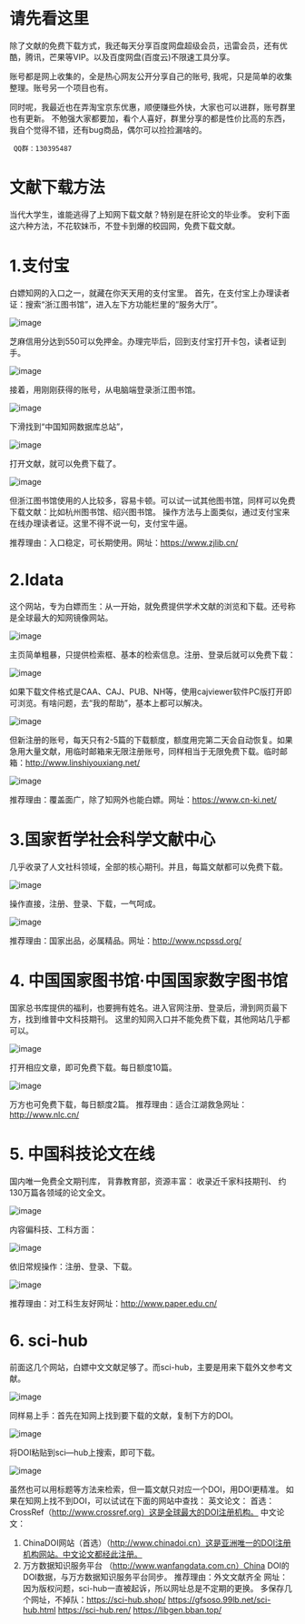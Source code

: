 # 请先看这里

除了文献的免费下载方式，我还每天分享百度网盘超级会员，迅雷会员，还有优酷，腾讯，芒果等VIP。以及百度网盘(百度云)不限速工具分享。

账号都是网上收集的，全是热心网友公开分享自己的账号, 我呢，只是简单的收集整理。账号另一个项目也有。

同时呢，我最近也在弄淘宝京东优惠，顺便赚些外快，大家也可以进群，账号群里也有更新。 不勉强大家都要加，看个人喜好，群里分享的都是性价比高的东西，我自个觉得不错，还有bug商品，偶尔可以捡捡漏啥的。

     QQ群：130395487

# 文献下载方法

当代大学生，谁能逃得了上知网下载文献？特别是在肝论文的毕业季。
安利下面这六种方法，不花软妹币，不登卡到爆的校园网，免费下载文献。

# 1.支付宝

白嫖知网的入口之一，就藏在你天天用的支付宝里。
首先，在支付宝上办理读者证：搜索“浙江图书馆”，进入左下方功能栏里的“服务大厅”。
    
![image](https://github.com/VIP-Share/Baidu-XunleiVIP/blob/master/images/1.png)

芝麻信用分达到550可以免押金。办理完毕后，回到支付宝打开卡包，读者证到手。

![image](https://github.com/VIP-Share/Baidu-XunleiVIP/blob/master/images/2.png)

接着，用刚刚获得的账号，从电脑端登录浙江图书馆。

![image](https://github.com/VIP-Share/Baidu-XunleiVIP/blob/master/images/3.png)

下滑找到“中国知网数据库总站”，

![image](https://github.com/VIP-Share/Baidu-XunleiVIP/blob/master/images/4.png)

打开文献，就可以免费下载了。

![image](https://github.com/VIP-Share/Baidu-XunleiVIP/blob/master/images/5.png)

但浙江图书馆使用的人比较多，容易卡顿。可以试一试其他图书馆，同样可以免费下载文献：比如杭州图书馆、绍兴图书馆。
操作方法与上面类似，通过支付宝来在线办理读者证。这里不得不说一句，支付宝牛逼。

推荐理由：入口稳定，可长期使用。网址：https://www.zjlib.cn/

# 2.Idata

这个网站，专为白嫖而生：从一开始，就免费提供学术文献的浏览和下载。还号称是全球最大的知网镜像网站。

![image](https://github.com/VIP-Share/Baidu-XunleiVIP/blob/master/images/7.png)

主页简单粗暴，只提供检索框、基本的检索信息。注册、登录后就可以免费下载：

![image](https://github.com/VIP-Share/Baidu-XunleiVIP/blob/master/images/8.png)

如果下载文件格式是CAA、CAJ、PUB、NH等，使用cajviewer软件PC版打开即可浏览。有啥问题，去“我的帮助”，基本上都可以解决。

![image](https://github.com/VIP-Share/Baidu-XunleiVIP/blob/master/images/9.png)

但新注册的账号，每天只有2-5篇的下载额度，额度用完第二天会自动恢复。如果急用大量文献，用临时邮箱来无限注册账号，同样相当于无限免费下载。临时邮箱：http://www.linshiyouxiang.net/

![image](https://github.com/VIP-Share/Baidu-XunleiVIP/blob/master/images/10.png)

推荐理由：覆盖面广，除了知网外也能白嫖。网址：https://www.cn-ki.net/

# 3.国家哲学社会科学文献中心

几乎收录了人文社科领域，全部的核心期刊。并且，每篇文献都可以免费下载。

![image](https://github.com/VIP-Share/Baidu-XunleiVIP/blob/master/images/11.png)

操作直接，注册、登录、下载，一气呵成。

![image](https://github.com/VIP-Share/Baidu-XunleiVIP/blob/master/images/12.png)

推荐理由：国家出品，必属精品。网址：http://www.ncpssd.org/

# 4. 中国国家图书馆·中国国家数字图书馆

国家总书库提供的福利，也要拥有姓名。进入官网注册、登录后，滑到网页最下方，找到维普中文科技期刊。
这里的知网入口并不能免费下载，其他网站几乎都可以。

![image](https://github.com/VIP-Share/Baidu-XunleiVIP/blob/master/images/13.png)

打开相应文章，即可免费下载。每日额度10篇。

![image](https://github.com/VIP-Share/Baidu-XunleiVIP/blob/master/images/14.png)

万方也可免费下载，每日额度2篇。
推荐理由：适合江湖救急网址：http://www.nlc.cn/

# 5. 中国科技论文在线
国内唯一免费全文期刊库，
背靠教育部，资源丰富：
收录近千家科技期刊、
约130万篇各领域的论文全文。

![image](https://github.com/VIP-Share/Baidu-XunleiVIP/blob/master/images/15.png)

内容偏科技、工科方面：

![image](https://github.com/VIP-Share/Baidu-XunleiVIP/blob/master/images/16.png)

依旧常规操作：注册、登录、下载。

![image](https://github.com/VIP-Share/Baidu-XunleiVIP/blob/master/images/17.png)

推荐理由：对工科生友好网址：http://www.paper.edu.cn/

# 6. sci-hub
前面这几个网站，白嫖中文文献足够了。而sci-hub，主要是用来下载外文参考文献。

![image](https://github.com/VIP-Share/Baidu-XunleiVIP/blob/master/images/18.png)

同样易上手：首先在知网上找到要下载的文献，复制下方的DOI。

![image](https://github.com/VIP-Share/Baidu-XunleiVIP/blob/master/images/19.png)

将DOI粘贴到sci—hub上搜索，即可下载。

![image](https://github.com/VIP-Share/Baidu-XunleiVIP/blob/master/images/20.png)

虽然也可以用标题等方法来检索，但一篇文献只对应一个DOI，用DOI更精准。
如果在知网上找不到DOI，可以试试在下面的网站中查找：
英文论文：
首选：CrossRef（http://www.crossref.org）这是全球最大的DOI注册机构。
中文论文：
1. ChinaDOI网站（首选）（http://www.chinadoi.cn）这是亚洲唯一的DOI注册机构网站。中文论文都经此注册。
2. 万方数据知识服务平台 （http://www.wanfangdata.com.cn）China DOI的DOI数据，与万方数据知识服务平台同步。
推荐理由：外文文献齐全
网址：因为版权问题，sci-hub一直被起诉，所以网址总是不定期的更换。
多保存几个网址，不掉队：https://sci-hub.shop/ 
https://gfsoso.99lb.net/sci-hub.html
https://sci-hub.ren/
https://libgen.bban.top/
